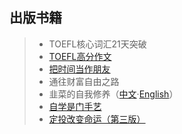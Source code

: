 ## 出版书籍

> - TOEFL核心词汇21天突破
> - [TOEFL高分作文](http://lixiaolai.com/#/twe185/)
> - [把时间当作朋友](http://lixiaolai.com/#/befriending-time/)
> - 通往财富自由之路
> - 韭菜的自我修养（[中文](http://lixiaolai.com/#/the-self-cultivation-of-leeks/cn/)·[English](http://lixiaolai.com/#/the-self-cultivation-of-leeks/en/)）
> - [自学是门手艺](http://lixiaolai.com/#/the-craft-of-selfteaching/)
> - [定投改变命运（第三版）](https://onregularinvesting.com/)
